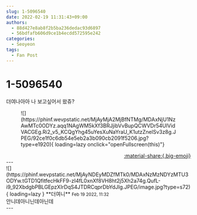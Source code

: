```yaml
---
slug: 1-5096540
date: 2022-02-19 11:31:43+09:00
authors:
  - 88d427e8ab8f2b5ba236dedac93d6897
  - 56bdfafb606d9ce1b4ecdd572595e242
categories:
  - Seoyeon
tags:
  - Fan Post
---
```


# 1-5096540

<div class="post-container" markdown="1">
<div class="content-container md-sidebar__scrollwrap" markdown="1">

더여나아아 나 보고싶어서 왔쥬?
<figure markdown="1">
![](https://phinf.wevpstatic.net/MjAyMjA2MjBfNTMg/MDAxNjU1NzAwMTc0ODYz.aqq1NAgWM5kXf3BRJjibVvBupQCWVDr54UlVidVACGEg.Ri2_v5_KCQgYhg45uYesXuNaYraU_K1utzZnelSv3z8g.JPEG/92ce1f0c6db54e5eb2a3b090cb2091f5206.jpg?type=e1920){ loading=lazy onclick="openFullscreen(this)"}
</figure>


</div>
</div>

<div style="text-align: right;" markdown="1">
<a href="https://weverse.io/fromis9/fanpost/1-5096540" style="text-align: right;">:material-share:{.big-emoji}</a>
</div>
---

<div class="comments-container md-sidebar__scrollwrap" markdown="1">
<div class="comment" markdown="1">
<div class='id-container' markdown="1">
![](https://phinf.wevpstatic.net/MjAyNDEyMDZfMTk0/MDAxNzMzNDYzMTU3ODYw.tGTD1QfitfecHkFF9-zI4fL0xnXf8VH8ht2j5Xh2a74g.QufL-i9_92XbdgbPBLGEpzXIrDqS4JTDRCqprDbYdJIg.JPEG/image.jpg?type=s72){ loading=lazy }
**<span class="artist">더여니</span>** <small>Feb 19 2022, 11:32</small><br>
</div>
<div class='comment-body' markdown="1">
안니데아니닌데아닌데
</div>
</div>
</div>
---

